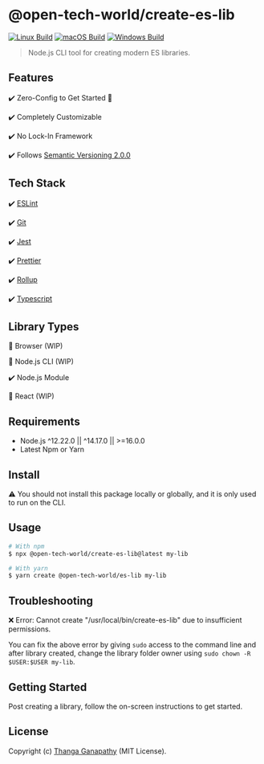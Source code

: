 # @open-tech-world/create-es-lib

[![Linux Build](https://github.com/open-tech-world/create-es-lib/actions/workflows/linux_build.yml/badge.svg)](https://github.com/open-tech-world/create-es-lib/actions/workflows/linux_build.yml) [![macOS Build](https://github.com/open-tech-world/create-es-lib/actions/workflows/macos_build.yml/badge.svg)](https://github.com/open-tech-world/create-es-lib/actions/workflows/macos_build.yml) [![Windows Build](https://github.com/open-tech-world/create-es-lib/actions/workflows/windows_build.yml/badge.svg)](https://github.com/open-tech-world/create-es-lib/actions/workflows/windows_build.yml)

> Node.js CLI tool for creating modern ES libraries.

## Features

✔️ Zero-Config to Get Started 🚀

✔️ Completely Customizable

✔️ No Lock-In Framework

✔️ Follows [Semantic Versioning 2.0.0](https://semver.org/)

## Tech Stack

✔️ [ESLint](https://eslint.org/)

✔️ [Git](https://git-scm.com/)

✔️ [Jest](https://jestjs.io/)

✔️ [Prettier](https://prettier.io/)

✔️ [Rollup](https://rollupjs.org/guide/en/)

✔️ [Typescript](https://www.typescriptlang.org/)

## Library Types

🚧 Browser (WIP)

🚧 Node.js CLI (WIP)

✔️ Node.js Module

🚧 React (WIP)

## Requirements

- Node.js ^12.22.0 || ^14.17.0 || >=16.0.0
- Latest Npm or Yarn

## Install

⚠️ You should not install this package locally or globally, and it is only used to run on the CLI.

## Usage

```bash
# With npm
$ npx @open-tech-world/create-es-lib@latest my-lib

# With yarn
$ yarn create @open-tech-world/es-lib my-lib
```

## Troubleshooting

❌ Error: Cannot create "/usr/local/bin/create-es-lib" due to insufficient permissions.

You can fix the above error by giving `sudo` access to the command line and after library created, change the library folder owner using `sudo chown -R $USER:$USER my-lib`.

## Getting Started

Post creating a library, follow the on-screen instructions to get started.

## License

Copyright (c) [Thanga Ganapathy](https://github.com/Thanga-Ganapathy) (MIT License).
